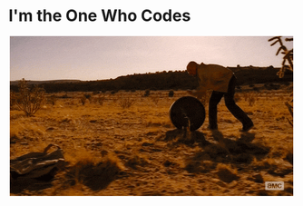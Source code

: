 <h1 align="left">I'm the One Who Codes</h1>

<p align="left">
</p>
<div align = "center">
<img src = "https://github.com/alanlukee/alanlukee/blob/main/giphy.gif"/>
</div>

  



